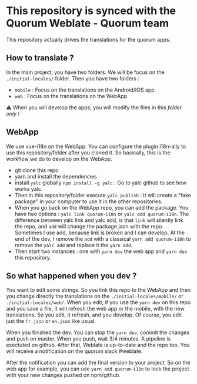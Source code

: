 # This repository is synced with the Quorum Weblate - Quorum team

This repository actually drives the translations for the quorum apps.

## How to translate ?

In the main project, you have two folders. We will be focus on the `./initial-locales/` folder. Then you have two folders : 

- `mobile` : Focus on the translations on the Android/IOS app.
- `web` : Focus on the translations on the WebApp

⚠️ When you will develop the apps, you will modify the files in this *folder only !*

## WebApp

We use vue-i18n on the WebApp. You can configure the plugin i18n-ally to use this repository/folder after you cloned it. So basically, this is the workflow we do to develop on the WebApp.

- git clone this repo
- yarn and install the dependencies
- install `yalc` globally `npm install -g yalc` : Go to yalc github to see how works yalc.
- Then in this repository/folder execute `yalc publish` : It will create a "fake package" in your computer to use it in the other repositories.
- When you go back on the WebApp repo, you can add the package. You have two options : `yalc link quorum-i18n` or `yalc add quorum-i18n`. The difference between yalc link and yalc add, is that `link` will silently link the repo, and `add` will change the package.json with the repo. Sometimes I use add, because link is broken and I can develop. At the end of the dev, I remove the `add` with a classical `yarn add quorum-i18n` to remove the `yalc add` and replace it the `yarn add`.
- Then start two instances : one with `yarn dev` the web app and `yarn dev` this repository.

## So what happened when you dev ? 

You want to edit some strings. So you link this repo to the WebApp and then you change directly the translations on the `./initial-locales/mobile/` or `./initial-locales/web/`. 
When you edit, if you use the `yarn dev` on this repo and you save a file, it will refresh the web app or the mobile, with the new translations. So you edit, it refresh, and you develop. Of course, you edit just the `fr.json` or `en.json` like usual.

When you finished the dev. You can stop the `yarn dev`, commit the changes and push on master. When you push, wait 3/4 minutes. A pipeline is exectuted on github. After that, Weblate is up-to-date and the repo too. You will receive a notification on the quorum slack #weblate. 

After the notification you can add the final version to your project. So on the web app for example, you can use `yarn add quorum-i18n` to lock the project with your new changes pushed on npm/github.